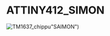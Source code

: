 # ATTINY412_SIMON
![TM1637_chippu](https://github.com/kitasensei/ATTINY412_SIMON/blob/main/arduino_project/20250921_193424.jpg)"SAIMON")
